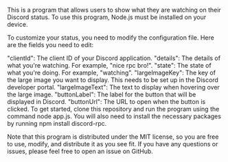 This is a program that allows users to show what they are watching on their Discord status. To use this program, Node.js must be installed on your device.

To customize your status, you need to modify the configuration file. Here are the fields you need to edit:

"clientId": The client ID of your Discord application.
"details": The details of what you're watching. For example, "nice rpc bro!".
"state": The state of what you're doing. For example, "watching".
"largeImageKey": The key of the large image you want to display. This needs to be set up in the Discord developer portal.
"largeImageText": The text to display when hovering over the large image.
"buttonLabel": The label for the button that will be displayed in Discord.
"buttonUrl": The URL to open when the button is clicked.
To get started, clone this repository and run the program using the command node app.js. You will also need to install the necessary packages by running npm install discord-rpc.

Note that this program is distributed under the MIT license, so you are free to use, modify, and distribute it as you see fit. If you have any questions or issues, please feel free to open an issue on GitHub.
